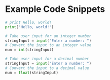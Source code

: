# Example Code Snippets

```python
# print Hello, world!
print("Hello, world!")
```

```python
# Take user input for an integer number
stringInput = input("Enter a number: ")
# Convert the input to an integer value
num = int(stringInput)
```

```python
# Take user input for a decimal number
stringInput = input("Enter a number: ")
# Convert the input to a decimal value
num = float(stringInput)
```
